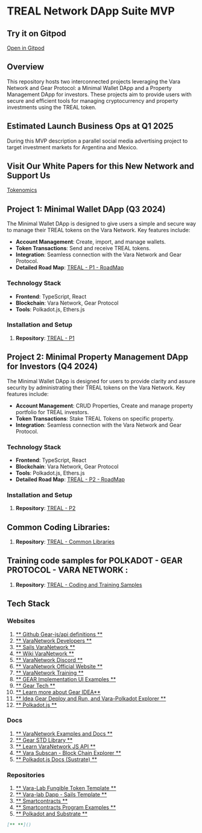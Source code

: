 # TREAL Network DApp Suite MVP

## Try it on Gitpod
<a href="https://gitpod.io/#https://github.com/StayGoldCrypto/TREAL/" target="_blank">Open in Gitpod</a>

## Overview 
This repository hosts two interconnected projects leveraging the Vara Network and Gear Protocol: a Minimal Wallet DApp and a Property Management DApp for investors. These projects aim to provide users with secure and efficient tools for managing cryptocurrency and property investments using the TREAL token.


## Estimated Launch Business Ops  at Q1 2025
During this MVP description a parallel social media advertising project to target investment markets for Argentina and Mexico.

## Visit Our White Papers for this New Network and Support Us
[Tokenomics](TokenNomics.md)

## Project 1: Minimal Wallet DApp (Q3 2024)
The Minimal Wallet DApp is designed to give users a simple and secure way to manage their TREAL tokens on the Vara Network. Key features include:
- **Account Management**: Create, import, and manage wallets.
- **Token Transactions**: Send and receive TREAL tokens.
- **Integration**: Seamless connection with the Vara Network and Gear Protocol.
- **Detailed Road Map**: [TREAL - P1 - RoadMap](P1/README.md)

### Technology Stack
- **Frontend**: TypeScript, React
- **Blockchain**: Vara Network, Gear Protocol
- **Tools**: Polkadot.js, Ethers.js

### Installation and Setup
1. **Repository**:
   [TREAL - P1](P1/polkadot-varanetwork-mini-wallet-dapp)

## Project 2: Minimal Property Management DApp for Investors (Q4 2024)
The Minimal Wallet DApp is designed for users to provide clarity and assure security by administrating their TREAL tokens on the Vara Network. Key features include:
- **Account Management**: CRUD Properties, Create and manage property portfolio for TREAL investors.
- **Token Transactions**: Stake TREAL Tokens on specific property.
- **Integration**: Seamless connection with the Vara Network and Gear Protocol.

### Technology Stack
- **Frontend**: TypeScript, React
- **Blockchain**: Vara Network, Gear Protocol
- **Tools**: Polkadot.js, Ethers.js
- **Detailed Road Map**: [TREAL - P2 - RoadMap](P2/README.md)

### Installation and Setup
1. **Repository**:
   [TREAL - P2](P2/polkadot-varanetwork-investor-dashboard-dapp)

## Common Coding Libraries: 
1. **Repository**:
   [TREAL - Common Libraries](libs)

## Training code samples for POLKADOT - GEAR PROTOCOL - VARA NETWORK : 
1. **Repository**:
   [TREAL - Coding and Training Samples](training)

## Tech Stack

### Websites 
1. [** Github Gear-js/api definitions **](https://github.com/gear-tech/gear-js/tree/main/api) 
2. [** VaraNetwork Developers **](https://vara.network/developers)
3. [** Sails VaraNetwork **](https://sails-tutorials.vara.network/hello-world/hello-world)
4. [** Wiki VaraNetwork **](https://wiki.vara.network/docs/welcome)
5. [** VaraNetwork Discord **](https://discord.gg/x8ZeSy6S6K)
6. [** VaraNetwork Official Website **](https://vara.network/)
7. [** VaraNetwork Training ** ](https://vara.network/education-hub)
8. [** GEAR Implementation UI Examples **](https://gear.foundation/developers)
9. [** Gear Tech **](https://www.gear-tech.io/en)
10. [** Learn more about Gear IDEA**](https://wiki.vara.network/docs/idea/)
11. [** Idea Gear Deploy and Run, and Vara-Polkadot Explorer **](https://idea.gear-tech.io/)
12. [** Polkadot.js **](https://polkadot.js.org/)

### Docs
1. [** VaraNetwork Examples and Docs **](https://wiki.vara.network/docs/examples/)
2. [** Gear STD Library **](https://docs.gear.rs/gstd/)
3. [** Learn VaraNetwork JS API **](https://wiki.vara.network/docs/api/)
4. [** Vara Subscan - Block Chain Explorer **](https://vara.subscan.io/)
5. [** Polkadot.js Docs (Sustrate) **](https://polkadot.js.org/docs/)

### Repositories
1. [** Vara-Lab Fungible Token Template **](https://github.com/Vara-Lab/VFT-Manager-Template)
2. [** Vara-lab Dapp - Sails Template **](https://github.com/Vara-Lab/Chackra-UI-Vite-Sails-Template)
3. [** Smartcontracts **](https://github.com/gear-foundation/dapps/tree/master/contracts)
4. [** Smartcontracts Program Examples **]( https://wiki.vara.network/docs/examples/)
5. [** Polkadot and Substrate **](https://github.com/polkadot-js/docs) 
   
```md link
[** **]()
```
